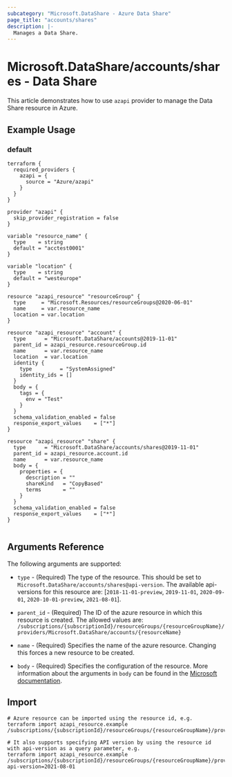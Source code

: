```yaml
---
subcategory: "Microsoft.DataShare - Azure Data Share"
page_title: "accounts/shares"
description: |-
  Manages a Data Share.
---
```


# Microsoft.DataShare/accounts/shares - Data Share

This article demonstrates how to use `azapi` provider to manage the Data Share resource in Azure.

## Example Usage

### default

```hcl
terraform {
  required_providers {
    azapi = {
      source = "Azure/azapi"
    }
  }
}

provider "azapi" {
  skip_provider_registration = false
}

variable "resource_name" {
  type    = string
  default = "acctest0001"
}

variable "location" {
  type    = string
  default = "westeurope"
}

resource "azapi_resource" "resourceGroup" {
  type     = "Microsoft.Resources/resourceGroups@2020-06-01"
  name     = var.resource_name
  location = var.location
}

resource "azapi_resource" "account" {
  type      = "Microsoft.DataShare/accounts@2019-11-01"
  parent_id = azapi_resource.resourceGroup.id
  name      = var.resource_name
  location  = var.location
  identity {
    type         = "SystemAssigned"
    identity_ids = []
  }
  body = {
    tags = {
      env = "Test"
    }
  }
  schema_validation_enabled = false
  response_export_values    = ["*"]
}

resource "azapi_resource" "share" {
  type      = "Microsoft.DataShare/accounts/shares@2019-11-01"
  parent_id = azapi_resource.account.id
  name      = var.resource_name
  body = {
    properties = {
      description = ""
      shareKind   = "CopyBased"
      terms       = ""
    }
  }
  schema_validation_enabled = false
  response_export_values    = ["*"]
}


```



## Arguments Reference

The following arguments are supported:

* `type` - (Required) The type of the resource. This should be set to `Microsoft.DataShare/accounts/shares@api-version`. The available api-versions for this resource are: [`2018-11-01-preview`, `2019-11-01`, `2020-09-01`, `2020-10-01-preview`, `2021-08-01`].

* `parent_id` - (Required) The ID of the azure resource in which this resource is created. The allowed values are:  
  `/subscriptions/{subscriptionId}/resourceGroups/{resourceGroupName}/providers/Microsoft.DataShare/accounts/{resourceName}`

* `name` - (Required) Specifies the name of the azure resource. Changing this forces a new resource to be created.

* `body` - (Required) Specifies the configuration of the resource. More information about the arguments in `body` can be found in the [Microsoft documentation](https://learn.microsoft.com/en-us/azure/templates/Microsoft.DataShare/accounts/shares?pivots=deployment-language-terraform).

## Import

 ```shell
 # Azure resource can be imported using the resource id, e.g.
 terraform import azapi_resource.example /subscriptions/{subscriptionId}/resourceGroups/{resourceGroupName}/providers/Microsoft.DataShare/accounts/{resourceName}/shares/{resourceName}
 
 # It also supports specifying API version by using the resource id with api-version as a query parameter, e.g.
 terraform import azapi_resource.example /subscriptions/{subscriptionId}/resourceGroups/{resourceGroupName}/providers/Microsoft.DataShare/accounts/{resourceName}/shares/{resourceName}?api-version=2021-08-01
 ```
